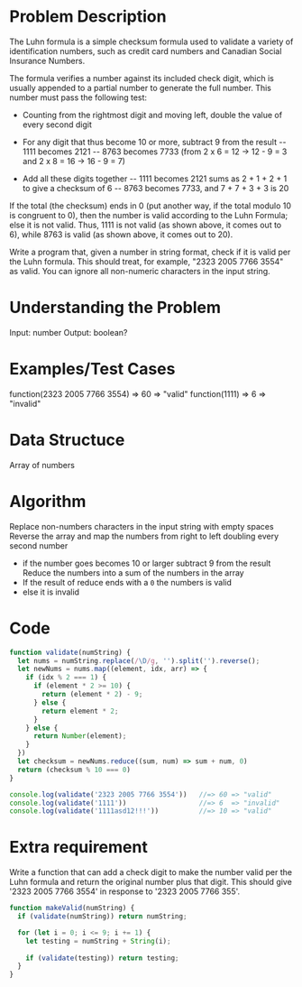 # Problem Description
The Luhn formula is a simple checksum formula used to validate a variety of identification numbers, such as credit card numbers and Canadian Social Insurance Numbers.

The formula verifies a number against its included check digit, which is usually appended to a partial number to generate the full number. This number must pass the following test:

- Counting from the rightmost digit and moving left, double the value of every second digit
- For any digit that thus become 10 or more, subtract 9 from the result
-- 1111 becomes 2121
-- 8763 becomes 7733 (from 2 x 6 = 12 -> 12 - 9 = 3 and 2 x 8 = 16 -> 16 - 9 = 7)

- Add all these digits together
-- 1111 becomes 2121 sums as 2 + 1 + 2 + 1 to give a checksum of 6
-- 8763 becomes 7733, and 7 + 7 + 3 + 3 is 20

If the total (the checksum) ends in 0 (put another way, if the total modulo 10 is congruent to 0), then the number is valid according to the Luhn Formula; else it is not valid. Thus, 1111 is not valid (as shown above, it comes out to 6), while 8763 is valid (as shown above, it comes out to 20).

Write a program that, given a number in string format, check if it is valid per the Luhn formula. This should treat, for example, "2323 2005 7766 3554" as valid. You can ignore all non-numeric characters in the input string.

# Understanding the Problem
Input: number
Output: boolean?


# Examples/Test Cases
function(2323 2005 7766 3554)   => 60 => "valid"
function(1111)                  => 6  => "invalid"

# Data Structuce
Array of numbers

# Algorithm
Replace non-numbers characters in the input string with empty spaces
Reverse the array and map the numbers from right to left doubling every second number
- if the number goes becomes 10 or larger subtract 9 from the result
Reduce the numbers into a sum of the numbers in the array
- If the result of reduce ends with a `0` the numbers is valid
- else it is invalid

# Code
```js
function validate(numString) {
  let nums = numString.replace(/\D/g, '').split('').reverse();
  let newNums = nums.map((element, idx, arr) => {
    if (idx % 2 === 1) {
      if (element * 2 >= 10) {
        return (element * 2) - 9;
      } else {
        return element * 2;
      }
    } else {
      return Number(element);
    }
  })
  let checksum = newNums.reduce((sum, num) => sum + num, 0)
  return (checksum % 10 === 0)
}

console.log(validate('2323 2005 7766 3554'))   //=> 60 => "valid"
console.log(validate('1111'))                  //=> 6  => "invalid"
console.log(validate('1111asd12!!!'))          //=> 10 => "valid"  
```

# Extra requirement
Write a function that can add a check digit to make the number valid per the Luhn formula and return the original number plus that digit. This should give '2323 2005 7766 3554' in response to '2323 2005 7766 355'.

```js
function makeValid(numString) {
  if (validate(numString)) return numString;

  for (let i = 0; i <= 9; i += 1) {
    let testing = numString + String(i);
    
    if (validate(testing)) return testing;
  }
}
```